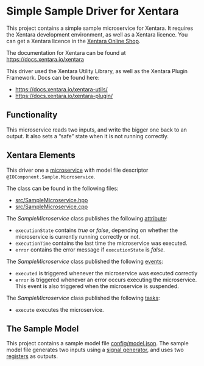 # Simple Sample Driver for Xentara
This project contains a simple sample microservice for Xentara. It requires the Xentara development environment, as well as a Xentara licence. You can get a Xentara licence in the [Xentara Online Shop](https://www.xentara.io/product/xentara-for-industrial-automation/).

The documentation for Xentara can be found at https://docs.xentara.io/xentara

This driver used the Xentara Utility Library, as well as the Xentara Plugin Framework. Docs can be found here:

- https://docs.xentara.io/xentara-utils/
- https://docs.xentara.io/xentara-plugin/

## Functionality
This microservice reads two inputs, and write the bigger one back to an output. It also sets a “safe” state when
it is not running correctly.

## Xentara Elements
This driver one a [microservice](https://docs.xentara.io/xentara/xentara_microservices.html) with model file descriptor
`@IOComponent.Sample.Microservice`.

The class can be found in the following files:

- [src/SampleMicroservice.hpp](src/SampleMicroservice.hpp)
- [src/SampleMicroservice.cpp](src/SampleMicroservice.cpp)

The *SampleMicroservice* class publishes the following [attribute](https://docs.xentara.io/xentara/xentara_element_members.html#xentara_attributes):

- `executionState` contains *true* or *false*, depending on whether the microservice is currently running correctly or not.
- `executionTime` contains the last time the microservice was executed.
- `error` contains the error message if `executionState` is *false*.

The *SampleMicroservice* class published the following [events](https://docs.xentara.io/xentara/xentara_element_members.html#xentara_events):

- `executed` is triggered whenever the microservice was executed correctly
- `error` is triggered whenever an error occurs executing the microservice. This event is also triggered when the microservice is suspended.

The *SampleMicroservice* class published the following [tasks](https://docs.xentara.io/xentara/xentara_element_members.html#xentara_tasks):

- `execute` executes the microservice.

## The Sample Model
This project contains a sample model file [config/model.json](config/model.json). The sample model file generates two inputs
using a [signal generator](https://docs.xentara.io/xentara/xentara_signal_generator.html), and uses two
[registers](https://docs.xentara.io/xentara/xentara_signal_flow.html#xentara_signal_flow_registers) as outputs.
